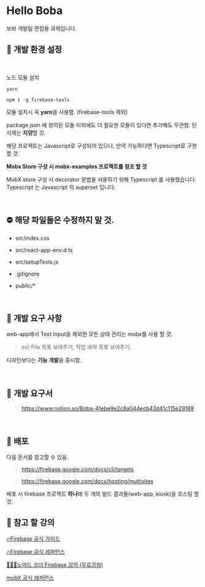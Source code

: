 # Hello Boba

보바 개발팀 면접용 과제입니다.

## 🎁 개발 환경 설정
<br />

노드 모듈 설치
```
yarn
```
```
npm i -g firebase-tools
```

모듈 설치시 꼭 **yarn**을 사용함. (firebase-tools 제외) 

package.json 에 정의된 모듈 이외에도 더 필요한 모듈이 있다면 추가해도 무관함. 단 삭제는 **지양**할 것.

해당 프로젝트는 Javascript로 구성되어 있으나, 만약 가능하다면 Typescript로 구현 할 것. 

**Mobx Store 구성 시 mobx-examples 프로젝트를 참조 할 것**

<p class="callout warning">MobX store 구성 시 decorator 문법을 사용하기 위해 Typescript 를 사용했습니다. Typescript 는 Javascript 의 superset 입니다. </p>

<br />

## ⛔ 해당 파일들은 수정하지 말 것.

* src/index.css

* src/react-app-env.d.ts

* src/setupTests.js

* .gitignore

* public/*

<br />

## 📌 개발 요구 사항
web-app에서 Text Input을 제외한 모든 상태 관리는 mobx를 사용 할 것.

> ex) File 목록 보여주기, 작업 예약 목록 보여주기.

디자인보다는 **기능 개발**을 중시함.

<br />

## 📌 개발 요구서
> https://www.notion.so/Boba-41ebe9e2c8a044ecb43d41c115e29188

<br />

## 🚀 배포
다음 문서를 참고할 수 있음.

> https://firebase.google.com/docs/cli/targets

> https://firebase.google.com/docs/hosting/multisites

배포 시 firebase 프로젝트 **하나**에 두 개의 빌드 결과물(web-app, kiosk)을 호스팅 할 것.

## 🤔 참고 할 강의

[🔥Firebase 공식 가이드](https://firebase.google.com/docs/web/setup)

[🔥Firebase 공식 레퍼런스](https://firebase.google.com/docs/reference/js)

[👨🏻‍🦱노마드 코더 Firebase 강의 (무료강좌)](https://nomadcoders.co/nwitter)

[mobX 공식 레퍼런스](https://mobx.js.org/README.html)
